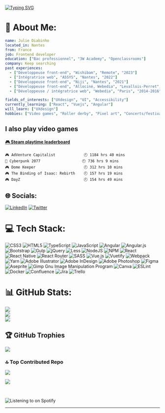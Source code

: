 [![Typing SVG](https://readme-typing-svg.herokuapp.com?font=Exo+2&size=38&duration=3500&pause=20&color=0A242F&background=84368A&center=true&vCenter=true&width=500&height=100&lines=Hello+there%2C+I'm+Julie;I'm+a+frontend+developer)](https://git.io/typing-svg)
  

# 💫 About Me:

```yaml
name: Julie Diabinho
located_in: Nantes
from: France
job: Frontend developer
education: ["Bac professionnel", "3W Academy", "Openclassrooms"]
company: Keep searching
past experiences: 
  - ["Développeuse front-end", "Wishibam", "Remote", "2023"]
  - ["Intégratrice web", "A5SYS", "Nantes", "2022"]
  - ["Développeuse front-end", "Niji", "Nantes", "2021"]
  - ["Développeuse front-end", "Allociné, Webedia", "Levallois-Perret", "2016-2019"]
  - ["Développeuse / intégratrice web", "Webedia", "Paris", "2014-2016"]

fields_of_interests: ["UXdesign", "UI", "Accessibility"]
currently_learning: ["React", "Vuejs", "Angular"]
will_learn: ["UXdesign"]
hobbies: ["Video games", "Roller derby", "Pixel art", "Concerts/festivals"]
```

## I also play video games
<!-- steam-box start -->
#### <a href="https://gist.github.com/b98843036babc447dbe7f7c31d5f1659" target="_blank">🎮 Steam playtime leaderboard</a>
```text
🎮 AdVenture Capitalist             🕘 1184 hrs 40 mins
🦾 Cyberpunk 2077                   🕘 736 hrs 9 mins
🎮 Dome Keeper                      🕘 312 hrs 10 mins
🎮 The Binding of Isaac: Rebirth    🕘 157 hrs 19 mins
🎮 DayZ                             🕘 154 hrs 49 mins
```
<!-- Powered by https://github.com/YouEclipse/steam-box . -->
<!-- steam-box end -->

## 🌐 Socials:
[![LinkedIn](https://img.shields.io/badge/LinkedIn-%230077B5.svg?logo=linkedin&logoColor=white)](https://linkedin.com/in/https://www.linkedin.com/in/julie-diabinho/) [![Twitter](https://img.shields.io/badge/Twitter-%231DA1F2.svg?logo=Twitter&logoColor=white)](https://twitter.com/j_diabi) 

# 💻 Tech Stack:
![CSS3](https://img.shields.io/badge/css3-%231572B6.svg?style=for-the-badge&logo=css3&logoColor=white) ![HTML5](https://img.shields.io/badge/html5-%23E34F26.svg?style=for-the-badge&logo=html5&logoColor=white) ![TypeScript](https://img.shields.io/badge/typescript-%23007ACC.svg?style=for-the-badge&logo=typescript&logoColor=white) ![JavaScript](https://img.shields.io/badge/javascript-%23323330.svg?style=for-the-badge&logo=javascript&logoColor=%23F7DF1E) ![Angular](https://img.shields.io/badge/angular-%23DD0031.svg?style=for-the-badge&logo=angular&logoColor=white) ![Angular.js](https://img.shields.io/badge/angular.js-%23E23237.svg?style=for-the-badge&logo=angularjs&logoColor=white) ![Bootstrap](https://img.shields.io/badge/bootstrap-%23563D7C.svg?style=for-the-badge&logo=bootstrap&logoColor=white) ![Gulp](https://img.shields.io/badge/GULP-%23CF4647.svg?style=for-the-badge&logo=gulp&logoColor=white) ![jQuery](https://img.shields.io/badge/jquery-%230769AD.svg?style=for-the-badge&logo=jquery&logoColor=white) ![Less](https://img.shields.io/badge/less-2B4C80?style=for-the-badge&logo=less&logoColor=white) ![NodeJS](https://img.shields.io/badge/node.js-6DA55F?style=for-the-badge&logo=node.js&logoColor=white) ![NPM](https://img.shields.io/badge/NPM-%23000000.svg?style=for-the-badge&logo=npm&logoColor=white) ![React](https://img.shields.io/badge/react-%2320232a.svg?style=for-the-badge&logo=react&logoColor=%2361DAFB) ![React Native](https://img.shields.io/badge/react_native-%2320232a.svg?style=for-the-badge&logo=react&logoColor=%2361DAFB) ![React Router](https://img.shields.io/badge/React_Router-CA4245?style=for-the-badge&logo=react-router&logoColor=white) ![SASS](https://img.shields.io/badge/SASS-hotpink.svg?style=for-the-badge&logo=SASS&logoColor=white) ![Vue.js](https://img.shields.io/badge/vuejs-%2335495e.svg?style=for-the-badge&logo=vuedotjs&logoColor=%234FC08D) ![Vuetify](https://img.shields.io/badge/Vuetify-1867C0?style=for-the-badge&logo=vuetify&logoColor=AEDDFF) ![Webpack](https://img.shields.io/badge/webpack-%238DD6F9.svg?style=for-the-badge&logo=webpack&logoColor=black) ![Yarn](https://img.shields.io/badge/yarn-%232C8EBB.svg?style=for-the-badge&logo=yarn&logoColor=white) ![Adobe Illustrator](https://img.shields.io/badge/adobeillustrator-%23FF9A00.svg?style=for-the-badge&logo=adobeillustrator&logoColor=white) ![Adobe InDesign](https://img.shields.io/badge/Adobe%20InDesign-49021F?style=for-the-badge&logo=adobeindesign&logoColor=white) ![Adobe Photoshop](https://img.shields.io/badge/adobephotoshop-%2331A8FF.svg?style=for-the-badge&logo=adobephotoshop&logoColor=white) ![Figma](https://img.shields.io/badge/figma-%23F24E1E.svg?style=for-the-badge&logo=figma&logoColor=white) ![Aseprite](https://img.shields.io/badge/Aseprite-FFFFFF?style=for-the-badge&logo=Aseprite&logoColor=#7D929E) ![Gimp Gnu Image Manipulation Program](https://img.shields.io/badge/Gimp-657D8B?style=for-the-badge&logo=gimp&logoColor=FFFFFF) ![Canva](https://img.shields.io/badge/Canva-%2300C4CC.svg?style=for-the-badge&logo=Canva&logoColor=white) ![ESLint](https://img.shields.io/badge/ESLint-4B3263?style=for-the-badge&logo=eslint&logoColor=white) ![Docker](https://img.shields.io/badge/docker-%230db7ed.svg?style=for-the-badge&logo=docker&logoColor=white) ![Confluence](https://img.shields.io/badge/confluence-%23172BF4.svg?style=for-the-badge&logo=confluence&logoColor=white) ![Jira](https://img.shields.io/badge/jira-%230A0FFF.svg?style=for-the-badge&logo=jira&logoColor=white) ![Trello](https://img.shields.io/badge/Trello-%23026AA7.svg?style=for-the-badge&logo=Trello&logoColor=white)
# 📊 GitHub Stats:
![](https://github-readme-stats.vercel.app/api?username=jdiabi&theme=material-palenight&hide_border=true&include_all_commits=false&count_private=true)<br/>
![](https://github-readme-streak-stats.herokuapp.com/?user=jdiabi&theme=material-palenight&hide_border=true)<br/>
![](https://github-readme-stats.vercel.app/api/top-langs/?username=jdiabi&theme=material-palenight&hide_border=true&include_all_commits=false&count_private=true&layout=compact)

## 🏆 GitHub Trophies
![](https://github-profile-trophy.vercel.app/?username=jdiabi&theme=dracula&no-frame=true&no-bg=false&margin-w=4)

### 🔝 Top Contributed Repo
![](https://github-contributor-stats.vercel.app/api?username=jdiabi&limit=5&theme=dracula&combine_all_yearly_contributions=true)


[![](https://visitcount.itsvg.in/api?id=jdiabi&icon=5&color=5)](https://visitcount.itsvg.in)
  

<br/>  

![Listening to on Spotify](https://spotify-github-profile.vercel.app/api/view?uid=djuvelsk&cover_image=true&theme=default&show_offline=false&background_color=000000&interchange=true&bar_color=53b14f&bar_color_cover=true)
<br />

---
